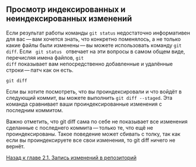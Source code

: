 ## Просмотр индексированных и неиндексированных изменений

Если результат работы команды <code>git status</code> недостаточно информативен для вас — вам хочется знать, что конкретно поменялось, а не только какие файлы были изменены — вы можете использовать команду <code>git diff</code>. Если <code> git status </code> отвечает на эти вопросы в самом общем виде, перечисляя имена файлов, <code>git diff</code> показывает вам непосредственно добавленные и удалённые строки — патч как он есть.

    git diff

Если вы хотите посмотреть, что вы проиндексировали и что войдёт в следующий коммит, вы можете выполнить <code>git diff --staged</code>. Эта команда сравнивает ваши проиндексированные изменения с последним коммитом.

Важно отметить, что git diff сама по себе не показывает все изменения сделанные с последнего коммита — только те, что ещё не проиндексированы. Такое поведение может сбивать с толку, так как если вы проиндексируете все свои изменения, то git diff ничего не вернёт.

[Назад к главе 2.1. Запись изменений в репозиторий](/2.2.md)